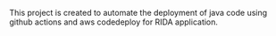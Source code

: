 This project is created to automate the deployment of java code using github actions and aws codedeploy for RIDA application. 
